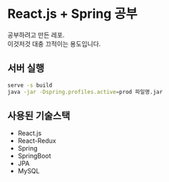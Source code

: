 # React.js + Spring 공부

공부하려고 만든 레포.<br>
이것저것 대충 끄적이는 용도입니다.

## 서버 실행

```bash
serve -s build
java -jar -Dspring.profiles.active=prod 파일명.jar
```

## 사용된 기술스택

* React.js
* React-Redux
* Spring
* SpringBoot
* JPA
* MySQL
